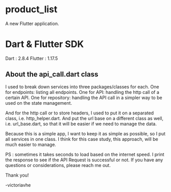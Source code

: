 # product_list

A new Flutter application.

# Dart & Flutter SDK
Dart : 2.8.4
Flutter : 1.17.5

## About the api_call.dart class
I used to break down services into three packages/classes for each.
One for endpoints: listing all endpoints. One for API: handling the http call of a certain API. 
One for repository: handling the API call in a simpler way to be used on the state management.

And for the http call or to store headers, I used to put it on a separated class, i.e. http_helper.dart.
And put the url base on a different class as well, i.e. url_base.dart, so that it will be easier if we need to manage the data.

Because this is a simple app, I want to keep it as simple as possible,
so I put all services in one class. I think for this case study, this approach, will be much easier to manage.

PS : sometimes it takes seconds to load based on the internet speed.
I print the response to see if the API Request is successful or not.
If you have any questions or considerations, please reach me out.

Thank you! 

-victoriavhe